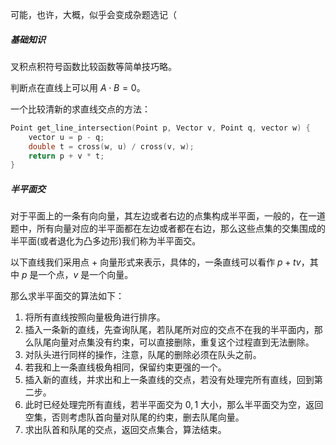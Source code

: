 可能，也许，大概，似乎会变成杂题选记（

##### 基础知识

叉积点积符号函数比较函数等简单技巧略。

判断点在直线上可以用 $A \cdot B = 0$。

一个比较清新的求直线交点的方法：

```cpp
Point get_line_intersection(Point p, Vector v, Point q, vector w) {
    vector u = p - q;
    double t = cross(w, u) / cross(v, w);
    return p + v * t;
}
```

##### 半平面交

对于平面上的一条有向向量，其左边或者右边的点集构成半平面，一般的，在一道题中，所有向量对应的半平面都在左边或者都在右边，那么这些点集的交集围成的半平面(或者退化为凸多边形)我们称为半平面交。

以下直线我们采用点 + 向量形式来表示，具体的，一条直线可以看作 $p + tv$，其中 $p$ 是一个点，$v$ 是一个向量。

那么求半平面交的算法如下：

1. 将所有直线按照向量极角进行排序。
2. 插入一条新的直线，先查询队尾，若队尾所对应的交点不在我的半平面内，那么队尾向量对点集没有约束，可以直接删除，重复这个过程直到无法删除。
3. 对队头进行同样的操作，注意，队尾的删除必须在队头之前。
4. 若我和上一条直线极角相同，保留约束更强的一个。
5. 插入新的直线，并求出和上一条直线的交点，若没有处理完所有直线，回到第二步。
6. 此时已经处理完所有直线，若半平面交为 $0, 1$ 大小，那么半平面交为空，返回空集，否则考虑队首向量对队尾的约束，删去队尾向量。
7. 求出队首和队尾的交点，返回交点集合，算法结束。

